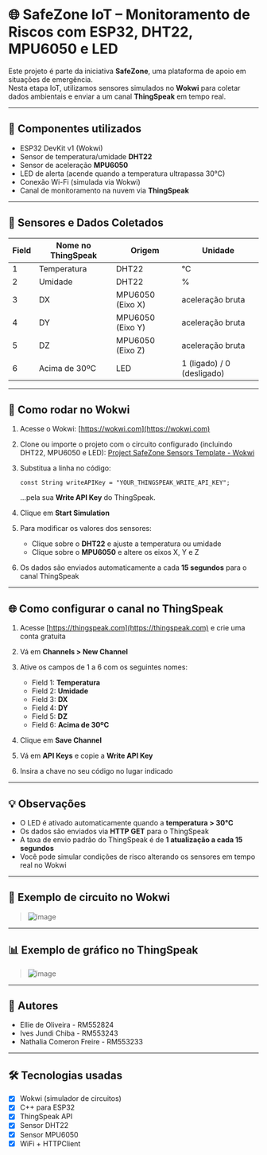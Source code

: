 # 🌐 SafeZone IoT – Monitoramento de Riscos com ESP32, DHT22, MPU6050 e LED

Este projeto é parte da iniciativa **SafeZone**, uma plataforma de apoio em situações de emergência.  
Nesta etapa IoT, utilizamos sensores simulados no **Wokwi** para coletar dados ambientais e enviar a um canal **ThingSpeak** em tempo real.

---

## 🔧 Componentes utilizados

- ESP32 DevKit v1 (Wokwi)
- Sensor de temperatura/umidade **DHT22**
- Sensor de aceleração **MPU6050**
- LED de alerta (acende quando a temperatura ultrapassa 30°C)
- Conexão Wi-Fi (simulada via Wokwi)
- Canal de monitoramento na nuvem via **ThingSpeak**

---

## 🧪 Sensores e Dados Coletados

| Field | Nome no ThingSpeak        | Origem          | Unidade           |
|-------|---------------------------|------------------|-------------------|
| 1     | Temperatura               | DHT22            | °C                |
| 2     | Umidade                   | DHT22            | %                 |
| 3     | DX                        | MPU6050 (Eixo X) | aceleração bruta  |
| 4     | DY                        | MPU6050 (Eixo Y) | aceleração bruta  |
| 5     | DZ                        | MPU6050 (Eixo Z) | aceleração bruta  |
| 6     | Acima de 30ºC             | LED              | 1 (ligado) / 0 (desligado) |

---

## 🚀 Como rodar no Wokwi

1. Acesse o Wokwi: [https://wokwi.com](https://wokwi.com)
2. Clone ou importe o projeto com o circuito configurado (incluindo DHT22, MPU6050 e LED): [Project SafeZone Sensors Template - Wokwi](https://wokwi.com/projects/433054929004280833)
3. Substitua a linha no código:

   `const String writeAPIKey = "YOUR_THINGSPEAK_WRITE_API_KEY";`

   ...pela sua **Write API Key** do ThingSpeak.

4. Clique em **Start Simulation**
5. Para modificar os valores dos sensores:
   - Clique sobre o **DHT22** e ajuste a temperatura ou umidade
   - Clique sobre o **MPU6050** e altere os eixos X, Y e Z
6. Os dados são enviados automaticamente a cada **15 segundos** para o canal ThingSpeak

---

## 🌐 Como configurar o canal no ThingSpeak

1. Acesse [https://thingspeak.com](https://thingspeak.com) e crie uma conta gratuita
2. Vá em **Channels > New Channel**
3. Ative os campos de 1 a 6 com os seguintes nomes:

   - Field 1: **Temperatura**
   - Field 2: **Umidade**
   - Field 3: **DX**
   - Field 4: **DY**
   - Field 5: **DZ**
   - Field 6: **Acima de 30ºC**

4. Clique em **Save Channel**
5. Vá em **API Keys** e copie a **Write API Key**
6. Insira a chave no seu código no lugar indicado

---

## 💡 Observações

- O LED é ativado automaticamente quando a **temperatura > 30°C**
- Os dados são enviados via **HTTP GET** para o ThingSpeak
- A taxa de envio padrão do ThingSpeak é de **1 atualização a cada 15 segundos**
- Você pode simular condições de risco alterando os sensores em tempo real no Wokwi

---

## 📸 Exemplo de circuito no Wokwi

> ![image](https://github.com/user-attachments/assets/69246748-d83b-4d55-ba85-75733d8ede84)

---

## 📊 Exemplo de gráfico no ThingSpeak

> ![image](https://github.com/user-attachments/assets/59a2a8d4-bff9-49af-b43c-696b6c905608)

---

## 👥 Autores

- Ellie de Oliveira - RM552824
- Ives Jundi Chiba - RM553243
- Nathalia Comeron Freire - RM553233

---

## 🛠️ Tecnologias usadas

- [x] Wokwi (simulador de circuitos)
- [x] C++ para ESP32
- [x] ThingSpeak API
- [x] Sensor DHT22
- [x] Sensor MPU6050
- [x] WiFi + HTTPClient
